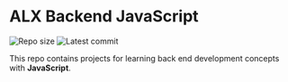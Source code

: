 # ALX Backend JavaScript

![Repo size](https://img.shields.io/github/repo-size/soufianetangi/alx-backend-javascript)
![Latest commit](https://img.shields.io/github/last-commit/soufianetangi/alx-backend-javascript/master?style=round-square)

This repo contains projects for learning back end development concepts with __JavaScript__.
